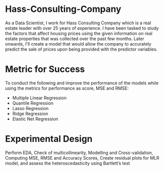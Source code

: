 # Hass-Consulting-Company

As a Data Scientist, I work for Hass Consulting Company which is a real estate leader with over 25 years of experience. I have been tasked to study the factors that affect housing prices using the given information on real estate properties that was collected over the past few months. Later onwards, I'll create a model that would allow the company to accurately predict the sale of prices upon being provided with the predictor variables. 

# Metric for Success

To conduct the following and improve the performance of the models while using the metrics for performance as score, MSE and RMSE:

* Multiple Linear Regression
* Quantile Regression
* Lasso Regression
* Ridge Regression
* Elastic Net Regression

# Experimental Design

Perform EDA, Check of multicollinearity, Modelling and Cross-validation, Computing MSE, RMSE and Accuracy Scores, Create residual plots for MLR model, and assess the heteroscedasticity using Bartlett’s test

